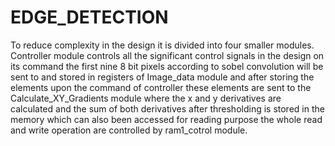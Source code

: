 # EDGE_DETECTION
To reduce complexity in the design it is divided into four smaller modules. Controller module controls all the significant control signals in the design on its command the first nine 8 bit pixels according to sobel convolution will be sent to and stored in registers of Image_data module and after storing the elements upon the command of controller these elements  are sent to the Calculate_XY_Gradients module where the x and y derivatives are calculated and the sum of both derivatives after thresholding is stored in the memory which can also been accessed for reading purpose the whole read and write operation are controlled by ram1_cotrol module.
